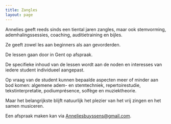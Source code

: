 ```yaml
---
title: Zangles
layout: page 
---
```


Annelies geeft reeds sinds een tiental jaren zangles, maar ook stemvorming, ademhalingssessies, coaching, auditietraining en bijles.

Ze geeft zowel les aan beginners als aan gevorderden.

De lessen gaan door in Gent op afspraak.

De specifieke inhoud van de lessen wordt aan de noden en interesses van iedere student individueel aangepast.

Op vraag van de student kunnen bepaalde aspecten meer of minder aan bod komen: algemene adem- en stemtechniek, repertoirestudie, tekstinterpretatie, podiumprésence, solfège en muziektheorie.

Maar het belangrijkste blijft natuurlijk het plezier van het vrij zingen en het samen musiceren.

Een afspraak maken kan via Anneliesbuyssens@gmail.com.


